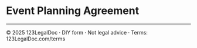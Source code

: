# Event Planning Agreement

---

© 2025 123LegalDoc · DIY form · Not legal advice · Terms: 123LegalDoc.com/terms
